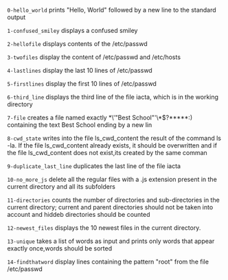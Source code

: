 `0-hello_world` prints "Hello, World" followed by a new line to the standard output

`1-confused_smiley` displays a confused smiley

`2-hellofile` displays contents of the /etc/passwd

`3-twofiles` display the content of /etc/passwd and /etc/hosts

`4-lastlines` display the last 10 lines of /etc/passwd

`5-firstlines` display the first 10 lines of /etc/passwd

`6-third_line` displays the third line of the file iacta, which is in the working directory

`7-file` creates a file named exactly \*\\'"Best School"\'\\*$\?\*\*\*\*\*:) containing the text Best School ending by a new lin

`8-cwd_state` writes into the file ls_cwd_content the result of the command ls -la. If the file ls_cwd_content already exists, it should be overwritten and if the file ls_cwd_content does not exist,its created by the same comman

`9-duplicate_last_line` duplicates the last line of the file iacta

`10-no_more_js` delete all the regular files with a .js extension present in the current directory and all its subfolders

`11-directories` counts the number of directories and sub-directories in the current directory; current and parent directories should not be taken into account and hiddeb directories should be counted

`12-newest_files` displays the 10 newest files in the current directory.

`13-unique` takes a list of words as input and prints only words that appear exactly once,words should be sorted

`14-findthatword` display lines containing the pattern "root" from the file /etc/passwd
